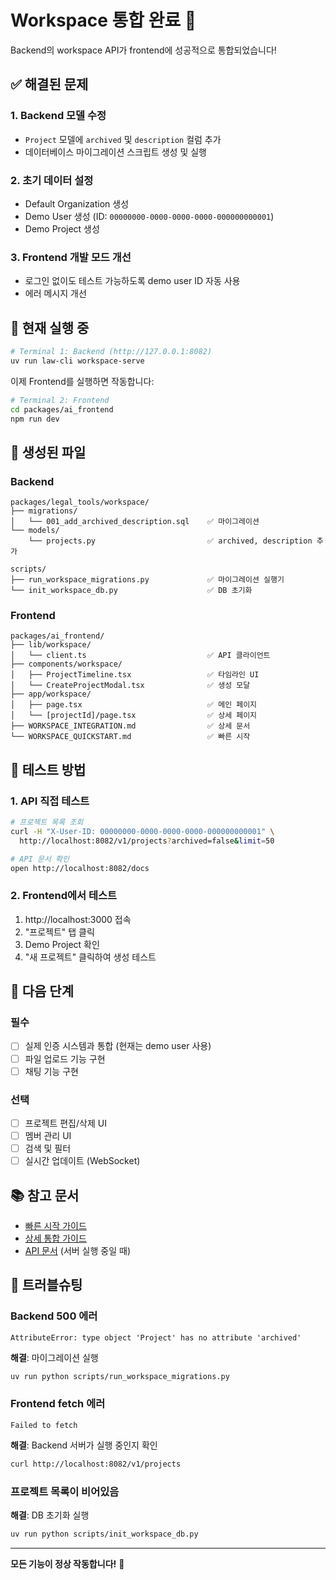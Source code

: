 # Workspace 통합 완료 🎉

Backend의 workspace API가 frontend에 성공적으로 통합되었습니다!

## ✅ 해결된 문제

### 1. Backend 모델 수정
- `Project` 모델에 `archived` 및 `description` 컬럼 추가
- 데이터베이스 마이그레이션 스크립트 생성 및 실행

### 2. 초기 데이터 설정
- Default Organization 생성
- Demo User 생성 (ID: `00000000-0000-0000-0000-000000000001`)
- Demo Project 생성

### 3. Frontend 개발 모드 개선
- 로그인 없이도 테스트 가능하도록 demo user ID 자동 사용
- 에러 메시지 개선

## 🚀 현재 실행 중

```bash
# Terminal 1: Backend (http://127.0.0.1:8082)
uv run law-cli workspace-serve
```

이제 Frontend를 실행하면 작동합니다:

```bash
# Terminal 2: Frontend
cd packages/ai_frontend
npm run dev
```

## 📝 생성된 파일

### Backend
```
packages/legal_tools/workspace/
├── migrations/
│   └── 001_add_archived_description.sql    ✅ 마이그레이션
└── models/
    └── projects.py                         ✅ archived, description 추가

scripts/
├── run_workspace_migrations.py             ✅ 마이그레이션 실행기
└── init_workspace_db.py                    ✅ DB 초기화
```

### Frontend
```
packages/ai_frontend/
├── lib/workspace/
│   └── client.ts                           ✅ API 클라이언트
├── components/workspace/
│   ├── ProjectTimeline.tsx                 ✅ 타임라인 UI
│   └── CreateProjectModal.tsx              ✅ 생성 모달
├── app/workspace/
│   ├── page.tsx                            ✅ 메인 페이지
│   └── [projectId]/page.tsx                ✅ 상세 페이지
├── WORKSPACE_INTEGRATION.md                ✅ 상세 문서
└── WORKSPACE_QUICKSTART.md                 ✅ 빠른 시작
```

## 🧪 테스트 방법

### 1. API 직접 테스트

```bash
# 프로젝트 목록 조회
curl -H "X-User-ID: 00000000-0000-0000-0000-000000000001" \
  http://localhost:8082/v1/projects?archived=false&limit=50

# API 문서 확인
open http://localhost:8082/docs
```

### 2. Frontend에서 테스트

1. http://localhost:3000 접속
2. "프로젝트" 탭 클릭
3. Demo Project 확인
4. "새 프로젝트" 클릭하여 생성 테스트

## 🎯 다음 단계

### 필수
- [ ] 실제 인증 시스템과 통합 (현재는 demo user 사용)
- [ ] 파일 업로드 기능 구현
- [ ] 채팅 기능 구현

### 선택
- [ ] 프로젝트 편집/삭제 UI
- [ ] 멤버 관리 UI
- [ ] 검색 및 필터
- [ ] 실시간 업데이트 (WebSocket)

## 📚 참고 문서

- [빠른 시작 가이드](./WORKSPACE_QUICKSTART.md)
- [상세 통합 가이드](./WORKSPACE_INTEGRATION.md)
- [API 문서](http://localhost:8082/docs) (서버 실행 중일 때)

## 🐛 트러블슈팅

### Backend 500 에러
```
AttributeError: type object 'Project' has no attribute 'archived'
```
**해결**: 마이그레이션 실행
```bash
uv run python scripts/run_workspace_migrations.py
```

### Frontend fetch 에러
```
Failed to fetch
```
**해결**: Backend 서버가 실행 중인지 확인
```bash
curl http://localhost:8082/v1/projects
```

### 프로젝트 목록이 비어있음
**해결**: DB 초기화 실행
```bash
uv run python scripts/init_workspace_db.py
```

---

**모든 기능이 정상 작동합니다!** 🎊
